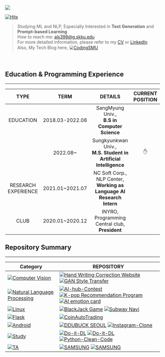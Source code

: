 
<a href="https://github.com/jiminAn">
    <img src="https://github-stats-alpha.vercel.app/api?username=jiminAn&cc=22272e&tc=11b1cc&ic=fff&bc=0000">
  
[![Hits](https://hits.sh/github.com/jiminAn.svg?view=today-total&style=flat-square&color=11b1cc)](https://hits.sh/github.com/jiminAn/)
> Studying ML and NLP, Especially Interested in **Text Generation** and **Prompt-based Learning**<br>
> How to reach me: als398@g.skku.edu <br>
> For more detailed information, please refer to my [CV](https://github.com/jiminAn/CV/blob/main/CV_jiminAn.pdf) or [LinkedIn](https://www.linkedin.com/in/%EC%A7%80%EB%AF%BC-%EC%95%88-a4468822a/)<br>
> Also, My Tech Blog here,  💻[CodingSMU](https://codingsmu.tistory.com/)<br>
<br>



## Education & Programming Experience
--------------------------------
|  TYPE    | TERM     |  DETAILS   |  CURRENT POSITION |
| :----: | :----: | :----: | :----: |
| EDUCATION    |  2018.03-2022.08   |  SangMyung Univ., <br> **B.S in Computer Science**    |  |
|     |  2022.08~   |  Sungkyunkwan Univ., <br> **M.S. Student in Artificial Intelligence**    | ✋ |
|   RESEARCH EXPERIENCE    |   2021.01~2021.07   |  NC Soft Corp., NLP Center, <br>**Working as Language AI Research Intern** | |
| CLUB    |    2020.01~2020.12  | INYRO, Programming Central club, <br>**President**     | |


## Repository Summary
----------------------------


| **Category**                                             | REPOSITORY                                         |
| ------------------------------------------------------------ | ------------------------------------------------------------ |
| [![Computer Vision](https://img.shields.io/static/v1?label=&message=Vision&color=3178C6&logo=python&logoColor=FFFFFF)](https://www.python.org/) | [![Hand Writing Correction Website](https://img.shields.io/static/v1?label=&message=Open-SW-Developer-Contest&color=000605&logo=github&logoColor=FFFFFF&labelColor=000605)](https://github.com/jiminAn/hand_writing_correction_website)  [![GAN Style Transfer](https://img.shields.io/static/v1?label=&message=SM-AI-Contest&color=000605&logo=github&logoColor=FFFFFF&labelColor=000605)](https://github.com/jiminAn/GAN-style-transfer)|
| [![Natural Language Processing](https://img.shields.io/static/v1?label=&message=NLP&color=3178C6&logo=python&logoColor=FFFFFF)](https://www.python.org/) | [![AI-hub-Contest](https://img.shields.io/static/v1?label=&message=AI-hub-Contest&color=000605&logo=github&logoColor=FFFFFF&labelColor=000605)](https://github.com/jiminAn/ai_hub_idea_competition) [![K-pop Recommendation Program](https://img.shields.io/static/v1?label=&message=SM-AI-Contest&color=000605&logo=github&logoColor=FFFFFF&labelColor=000605)](https://github.com/jiminAn/Kpop_NLP_Project)  [![AI emotion card](https://img.shields.io/static/v1?label=&message=Capstone-Project&color=000605&logo=github&logoColor=FFFFFF&labelColor=000605)](https://github.com/jiminAn/Capstone_2022) |
| [![Linux](https://img.shields.io/static/v1?label=&message=Linux&color=F1E05A&logo=linux&logoColor=FFFFFF)](https://www.kernel.org/)| [![BlackJack Game](https://img.shields.io/static/v1?label=&message=BlackJack-Game&color=000605&logo=github&logoColor=FFFFFF&labelColor=000605)](https://github.com/jiminAn/SOCKET_Blackjack_game)  [![Subway Navi](https://img.shields.io/static/v1?label=&message=Subway-Navi&color=000605&logo=github&logoColor=FFFFFF&labelColor=000605)](https://github.com/jiminAn/Subway_navigation)|
| [![Flask](https://img.shields.io/static/v1?label=&message=Flask&color=FF0000&logo=Flask&logoColor=FFFFFF)](https://www.kernel.org/)| [![CoinAutoTrading](https://img.shields.io/static/v1?label=&message=KB-bank-SW-Contest&color=000605&logo=github&logoColor=FFFFFF&labelColor=000605)](https://github.com/jiminAn/Coin_Auto_Trading)|
| [![Android](https://img.shields.io/static/v1?label=&message=Android&color=~&logo=android&logoColor=FFFFFF)](https://developer.android.com/) | [![DDUBUCK SEOUL](https://img.shields.io/static/v1?label=&message=Seoul-App-Contest&color=000605&logo=github&logoColor=FFFFFF&labelColor=000605)](https://github.com/jiminAn/DDUBUCK_SEOUL) [![Instagram-Clone](https://img.shields.io/static/v1?label=&message=Instagram-Clone&color=000605&logo=github&logoColor=FFFFFF&labelColor=000605)](https://github.com/jiminAn/instargram_copy_project) |
| [![Study](https://img.shields.io/static/v1?label=&message=AI-Study&color=FFFFFF&logo=study&logoColor=000000)](https://www.python.org/) | [![Do-it-DL](https://img.shields.io/static/v1?label=&message=Do-it-DL&color=000605&logo=github&logoColor=FFFFFF&labelColor=000605)](https://github.com/jiminAn/Do_it_DeepLearning)  [![Do-it-DL](https://img.shields.io/static/v1?label=&message=Python-ML-Guide&color=000605&logo=github&logoColor=FFFFFF&labelColor=000605)](https://github.com/jiminAn/Python_Machine_Learning_Guide)  [![Python-Clean-Code](https://img.shields.io/static/v1?label=&message=Python-Clean-Code&color=000605&logo=github&logoColor=FFFFFF&labelColor=000605)](https://github.com/jiminAn/Python_Clean_Code)
| [![TA](https://img.shields.io/static/v1?label=&message=TA&color=FFFFFF&logo=study&logoColor=FFFFFF)](https://www.python.org/) | [![SAMSUNG](https://img.shields.io/static/v1?label=&message=SAMSUNG-DL-SUMMER&color=000605&logo=github&logoColor=FFFFFF&labelColor=000605)](https://github.com/jiminAn/2023_SUMMER_SAMSUNG_DL)  [![SAMSUNG](https://img.shields.io/static/v1?label=&message=SAMSUNG-DL-WINTER&color=000605&logo=github&logoColor=FFFFFF&labelColor=000605)](https://github.com/jiminAn/2023_WINTER_SAMSUNG_DL)
